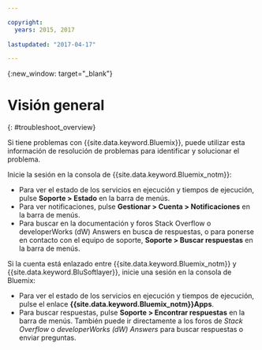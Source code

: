 ```yaml
---

copyright:
  years: 2015, 2017
  
lastupdated: "2017-04-17"

---
```



{:new_window: target="_blank"}



# Visión general
{: #troubleshoot_overview}

Si tiene problemas con {{site.data.keyword.Bluemix}}, puede utilizar esta información de resolución de problemas para identificar y solucionar el problema.

Inicie la sesión en la consola de {{site.data.keyword.Bluemix_notm}}:
* Para ver el estado de los servicios en ejecución y tiempos de ejecución, pulse **Soporte > Estado** en la barra de menús.
* Para ver notificaciones, pulse **Gestionar > Cuenta > Notificaciones** en la barra de menús. 
* Para buscar en la documentación y foros Stack Overflow o developerWorks (dW) Answers en busca de respuestas, o para ponerse en contacto con el equipo de soporte, **Soporte > Buscar respuestas** en la barra de menús.

Si la cuenta está enlazado entre {{site.data.keyword.Bluemix_notm}} y {{site.data.keyword.BluSoftlayer}}, inicie una sesión en la consola de Bluemix:
* Para ver el estado de los servicios en ejecución y tiempos de ejecución, pulse el enlace **{{site.data.keyword.Bluemix_notm}}Apps**.
* Para buscar respuestas, pulse **Soporte > Encontrar respuestas** en la barra de menús. También puede ir directamente a los foros de *Stack Overflow* o *developerWorks (dW) Answers* para buscar respuestas o enviar preguntas.
